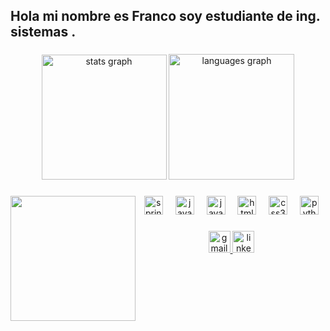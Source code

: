 <h2 align="left">Hola mi nombre es Franco soy estudiante de ing. sistemas .</h2>
<p></p>

###

<div align="center">
  <img src="https://github-readme-stats.vercel.app/api?username=FrancoLujan&hide_title=true&hide_rank=false&show_icons=true&include_all_commits=false&count_private=true&disable_animations=false&theme=rose_pine&locale=es&hide_border=true" height="200" alt="stats graph"  />
  <img src="https://github-readme-stats.vercel.app/api/top-langs?username=FrancoLujan&locale=es&hide_title=true&layout=compact&card_width=320&langs_count=4&theme=rose_pine&hide_border=true" height="201" alt="languages graph"  />
</div>

###

<img align="left" height="200" src="https://breathecode.herokuapp.com/v1/media/file/workshop-tips-gif"  />

###

<div align="center">
  <img src="https://cdn.jsdelivr.net/gh/devicons/devicon/icons/spring/spring-original.svg" height="30" alt="spring logo"  />
  <img width="12" />
  <img src="https://cdn.jsdelivr.net/gh/devicons/devicon/icons/java/java-original.svg" height="30" alt="java logo"  />
  <img width="12" />
  <img src="https://cdn.jsdelivr.net/gh/devicons/devicon/icons/javascript/javascript-original.svg" height="30" alt="javascript logo"  />
  <img width="12" />
  <img src="https://cdn.jsdelivr.net/gh/devicons/devicon/icons/html5/html5-original.svg" height="30" alt="html5 logo"  />
  <img width="12" />
  <img src="https://cdn.jsdelivr.net/gh/devicons/devicon/icons/css3/css3-original.svg" height="30" alt="css3 logo"  />
  <img width="12" />
  <img src="https://cdn.jsdelivr.net/gh/devicons/devicon/icons/python/python-original.svg" height="30" alt="python logo"  />
</div>

###

<div align="center">
  <a href="francolujann1@gmail.com" target="_blank">
    <img src="https://img.shields.io/static/v1?message=Gmail&logo=gmail&label=&color=D14836&logoColor=white&labelColor=&style=for-the-badge" height="35" alt="gmail logo"  />
  </a>
  <a href="https://www.linkedin.com/in/franco-martin-lujan-56069223b/" target="_blank">
    <img src="https://img.shields.io/static/v1?message=LinkedIn&logo=linkedin&label=&color=0077B5&logoColor=white&labelColor=&style=for-the-badge" height="35" alt="linkedin logo"  />
  </a>
</div>

###
